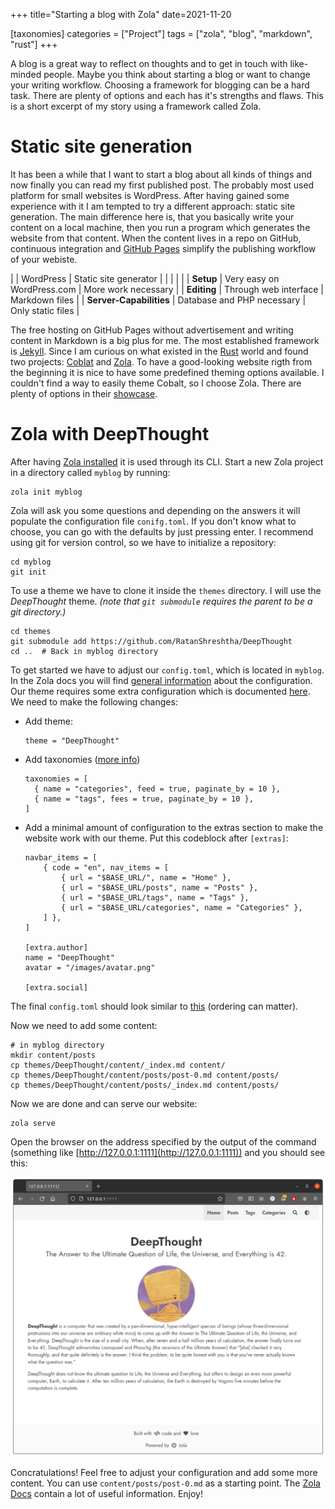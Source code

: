 +++
title="Starting a blog with Zola"
date=2021-11-20

[taxonomies]
categories = ["Project"]
tags = ["zola", "blog", "markdown", "rust"]
+++


A blog is a great way to reflect on thoughts and to get in touch with
like-minded people. Maybe you think about starting a blog or want to change
your writing workflow. Choosing a framework for blogging can be a hard task.
There are plenty of options and each has it's strengths and flaws. This is a
short excerpt of my story using a framework called Zola.

<!-- more -->

# Static site generation

It has been a while that I want to start a blog about all kinds of things and
now finally you can read my first published post. The probably most used
platform for small websites is WordPress. After having gained some experience
with it I am tempted to try a different approach: static site generation. The
main difference here is, that you basically write your content on a local
machine, then you run a program which generates the website from that content.
When the content lives in a repo on GitHub, continuous integration and [GitHub
Pages](https://pages.github.com/) simplify the publishing workflow of your
webiste.


|                         | WordPress                  | Static site generator |
|                         |                            |                       |
| **Setup**               | Very easy on WordPress.com | More work necessary   |
| **Editing**             | Through web interface      | Markdown files        |
| **Server-Capabilities** | Database and PHP necessary | Only static files     |

The free hosting on GitHub Pages without advertisement and writing content in
Markdown is a big plus for me. The most established framework is
[Jekyll](https://jekyllrb.com/). Since I am curious on what existed in the
[Rust](https://www.rust-lang.org/) world and found two projects:
[Coblat](https://cobalt-org.github.io/) and [Zola](https://www.getzola.org/).
To have a good-looking website rigth from the beginning it is nice to have some
predefined theming options available. I couldn't find a way to easily theme
Cobalt, so I choose Zola.  There are plenty of options in their
[showcase](https://www.getzola.org/themes/).


# Zola with DeepThought

After having [Zola
installed](https://www.getzola.org/documentation/getting-started/installation/)
it is used through its CLI. Start a new Zola project in a directory called
`myblog` by running:

    zola init myblog

Zola will ask you some questions and depending on the answers it will populate
the configuration file `conifg.toml`. If you don't know what to choose, you can
go with the defaults by just pressing enter. I recommend using git for version
control, so we have to initialize a repository:

    cd myblog
    git init

To use a theme we have to clone it inside the `themes` directory. I will use
the *DeepThought* theme. *(note that `git submodule` requires the parent to be
a git directory.)*

    cd themes
    git submodule add https://github.com/RatanShreshtha/DeepThought
    cd ..  # Back in myblog directory

To get started we have to adjust our `config.toml`, which is located in
`myblog`. In the Zola docs you will find [general
information](https://www.getzola.org/documentation/getting-started/configuration/)
about the configuration. Our theme requires some extra configuration which is
documented [here](https://deepthought-theme.netlify.app/docs/config-options/).
We need to make the following changes:
* Add theme:

      theme = "DeepThought"

* Add taxonomies ([more
  info](https://www.getzola.org/documentation/content/taxonomies/))

      taxonomies = [
        { name = "categories", feed = true, paginate_by = 10 },
        { name = "tags", fees = true, paginate_by = 10 },
      ]

* Add a minimal amount of configuration to the extras section to make the
  website work with our theme. Put this codeblock after `[extras]`:

      navbar_items = [
          { code = "en", nav_items = [
              { url = "$BASE_URL/", name = "Home" },
              { url = "$BASE_URL/posts", name = "Posts" },
              { url = "$BASE_URL/tags", name = "Tags" },
              { url = "$BASE_URL/categories", name = "Categories" },
          ] },
      ]

      [extra.author]
      name = "DeepThought"
      avatar = "/images/avatar.png"

      [extra.social]


The final `config.toml` should look similar to [this](config.toml) (ordering
can matter).



Now we need to add some content:

    # in myblog directory
    mkdir content/posts
    cp themes/DeepThought/content/_index.md content/
    cp themes/DeepThought/content/posts/post-0.md content/posts/
    cp themes/DeepThought/content/posts/_index.md content/posts/

Now we are done and can serve our website:

    zola serve

Open the browser on the address specified by the output of the command
(something like [http://127.0.0.1:1111](http://127.0.0.1:1111)) and you should
see this:

![Screenshot](zola-website-screenshot.png)

Concratulations! Feel free to adjust your configuration and add some more
content. You can use `content/posts/post-0.md` as a starting point. The [Zola
Docs](https://www.getzola.org/documentation/) contain a lot of useful
information. Enjoy!
